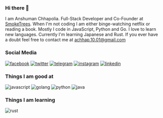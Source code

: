 ### Hi there 👋

I am Anshuman Chhapolia. Full-Stack Developer and Co-Founder at [SmokeTrees](https://smoketrees.dev). When I'm not coding I am either binge-watching netflix or reading a book. Mostly I code in JavaScript, Python and Go. I love to learn new languages. Currently I'm learning Japanese and Rust. If you ever have a doubt feel free to contact me at [achhap.10.01@gmail.com](mailto:achhap.10.01@gmail.com)

### Social Media

[![facebook](http://img.shields.io/static/v1?logo=facebook&label=&message=achhapolia10&color=black&style=flat-square)](https://facebook.com/achhapolia10)
[![twitter](http://img.shields.io/static/v1?logo=twitter&label=&message=silent_c0der&color=black&style=flat-square)](https://twitter.com/silent_c0der)
[![telegram](http://img.shields.io/static/v1?logo=telegram&label=&message=silent_c0der&color=black&style=flat-square)](https://t.me/silent_c0der)
[![instagram](http://img.shields.io/static/v1?logo=instagram&label=&message=silent_c0der&color=black&style=flat-square)](https://instagram.com/silent_c0der)
[![linkedin](http://img.shields.io/static/v1?logo=linkedin&label=&message=achhapolia10&color=black&style=flat-square)](https://linkedin.com/in/achhapolia10)

### Things I am good at

![javascript](http://img.shields.io/static/v1?logo=javascript&label=&message=Javascript&style=flat-square&color=brown)
![golang](http://img.shields.io/static/v1?logo=go&label=&message=Golang&style=flat-square&color=black)
![python](http://img.shields.io/static/v1?logo=python&label=&message=Python&style=flat-square&color=yellow)
![java](http://img.shields.io/static/v1?logo=java&label=&message=Java&style=flat-square&color=red)

### Things I am learning

![rust](http://img.shields.io/static/v1?logo=rust&message=Rust&label=&style=flat-square&color=black)

